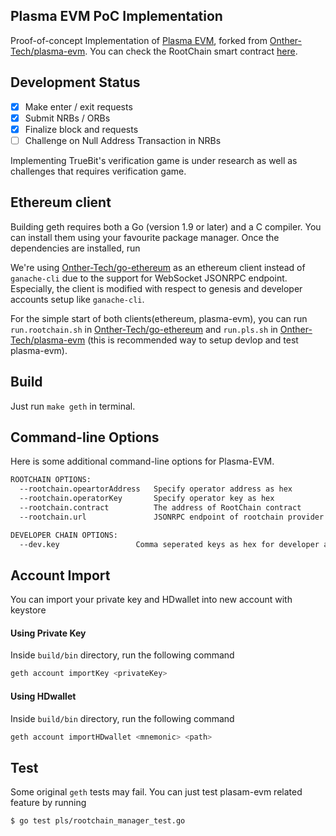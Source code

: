 ## Plasma EVM PoC Implementation

Proof-of-concept Implementation of [Plasma EVM](https://hackmd.io/s/HyZ2ms8EX), forked from [Onther-Tech/plasma-evm](https://github.com/Onther-Tech/plasma-evm). You can check the RootChain smart contract [here](https://github.com/Onther-Tech/plasma-evm-contracts).


## Development Status
- [x] Make enter / exit requests
- [x] Submit NRBs / ORBs
- [x] Finalize block and requests
- [ ] Challenge on Null Address Transaction in NRBs

Implementing TrueBit's verification game is under research as well as challenges that requires verification game.


## Ethereum client
Building geth requires both a Go (version 1.9 or later) and a C compiler.
You can install them using your favourite package manager.
Once the dependencies are installed, run

We're using [Onther-Tech/go-ethereum](https://github.com/Onther-Tech/go-ethereum) as an ethereum client instead of `ganache-cli` due to the support for WebSocket JSONRPC endpoint. Especially, the client is modified with respect to genesis and developer accounts setup like `ganache-cli`.

For the simple start of both clients(ethereum, plasma-evm), you can run `run.rootchain.sh` in [Onther-Tech/go-ethereum](https://github.com/Onther-Tech/go-ethereum) and `run.pls.sh` in [Onther-Tech/plasma-evm](https://github.com/Onther-Tech/plasma-evm) (this is recommended way to setup devlop and test plasma-evm).


## Build

Just run `make geth` in terminal.

## Command-line Options

Here is some additional command-line options for Plasma-EVM.

```bash
ROOTCHAIN OPTIONS:
  --rootchain.opeartorAddress   Specify operator address as hex
  --rootchain.operatorKey       Specify operator key as hex
  --rootchain.contract          The address of RootChain contract
  --rootchain.url               JSONRPC endpoint of rootchain provider. Use WebSocket to subscribe events. (default: ws://localhost:8546)

DEVELOPER CHAIN OPTIONS:
  --dev.key                 Comma seperated keys as hex for developer accounts
```

## Account Import

You can import your private key and HDwallet into new account with keystore

#### Using Private Key
Inside `build/bin` directory, run the following command
```bash
geth account importKey <privateKey>
```

#### Using HDwallet
Inside `build/bin` directory, run the following command
```bash
geth account importHDwallet <mnemonic> <path>
```

## Test

Some original `geth` tests may fail. You can just test plasam-evm related feature by running
```bash
$ go test pls/rootchain_manager_test.go
```
